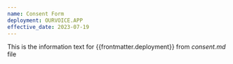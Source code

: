 ```yaml
---
name: Consent Form
deployment: OURVOICE.APP
effective_date: 2023-07-19
---
```


This is the information text for {{frontmatter.deployment}} from _consent.md_ file
